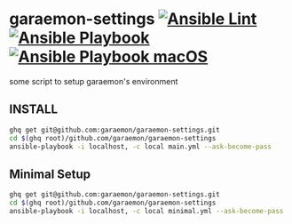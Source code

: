 # garaemon-settings [![Ansible Lint](https://github.com/garaemon/garaemon-settings/actions/workflows/ansible-lint.yml/badge.svg)](https://github.com/garaemon/garaemon-settings/actions/workflows/ansible-lint.yml) [![Ansible Playbook](https://github.com/garaemon/garaemon-settings/actions/workflows/ansible.yml/badge.svg)](https://github.com/garaemon/garaemon-settings/actions/workflows/ansible.yml) [![Ansible Playbook macOS](https://github.com/garaemon/garaemon-settings/actions/workflows/ansible-macos.yml/badge.svg)](https://github.com/garaemon/garaemon-settings/actions/workflows/ansible-macos.yml)

some script to setup garaemon's environment

## INSTALL

```sh
ghq get git@github.com:garaemon/garaemon-settings.git
cd $(ghq root)/github.com/garaemon/garaemon-settings
ansible-playbook -i localhost, -c local main.yml --ask-become-pass
```

## Minimal Setup

```sh
ghq get git@github.com:garaemon/garaemon-settings.git
cd $(ghq root)/github.com/garaemon/garaemon-settings
ansible-playbook -i localhost, -c local minimal.yml --ask-become-pass
```
